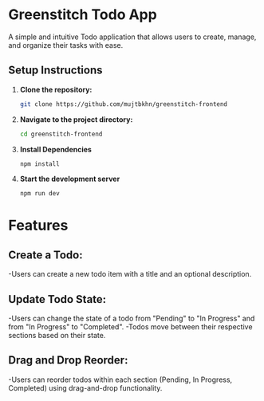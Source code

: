 # Greenstitch Todo App

A simple and intuitive Todo application that allows users to create, manage, and organize their tasks with ease.

## Setup Instructions

1. **Clone the repository:**
   ```bash
   git clone https://github.com/mujtbkhn/greenstitch-frontend
2. **Navigate to the project directory:**
   ```bash
   cd greenstitch-frontend
3. **Install Dependencies**
   ```bash
   npm install
4. **Start the development server**
   ```bash
   npm run dev

# Features
## Create a Todo:

-Users can create a new todo item with a title and an optional description.

## Update Todo State:

-Users can change the state of a todo from "Pending" to "In Progress" and from "In Progress" to "Completed".
-Todos move between their respective sections based on their state.

## Drag and Drop Reorder:

-Users can reorder todos within each section (Pending, In Progress, Completed) using drag-and-drop functionality.
